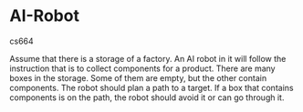 # AI-Robot
cs664

Assume that there is a  storage of a factory. An AI robot in it will follow the instruction that is to collect components for a product. There are many boxes in the storage. Some of them are empty, but the other contain components. The robot should plan a path to a target. If a box that contains components is on the path, the robot should avoid it or can go through it.

